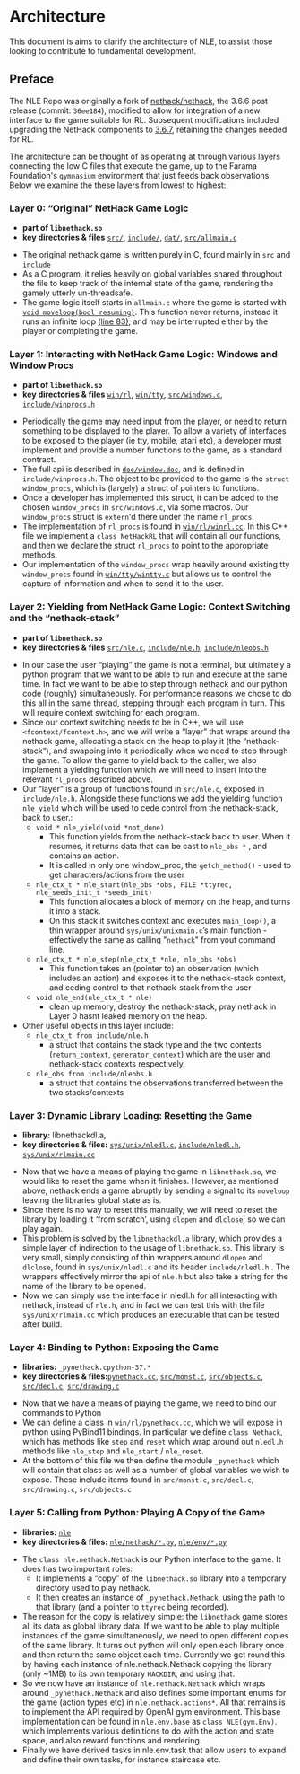 # Architecture

This document is aims to clarify the architecture of NLE, to assist those
looking to contribute to fundamental development.

## Preface

The NLE Repo was originally a fork of [nethack/nethack](https://github.com/NetHack/NetHack/releases/tag/NetHack-3.6.6_PostRelease),
the 3.6.6 post release (commit: `36ee184`), modified to allow for integration of
a new interface to the game suitable for RL. Subsequent modifications included
upgrading the NetHack components to [3.6.7](https://github.com/NetHack/NetHack/releases/tag/NetHack-3.6.7_Released), retaining
the changes needed for RL.

The architecture can be thought of as operating at through various layers connecting 
the low C files that execute the game, up to the Farama Foundation's `gymnasium` environment 
that just feeds back observations. Below we examine the these layers from lowest to highest:


### Layer 0: “Original” NetHack Game Logic

- **part of `libnethack.so`**
- **key directories & files** [`src/`](https://github.com/heiner/nle/blob/main/src),
[`include/`](https://github.com/heiner/nle/blob/main/include),
[`dat/`](https://github.com/heiner/nle/blob/main/dat),
[`src/allmain.c`](https://github.com/heiner/nle/blob/main/src/allmain.c)


* The original nethack game is written purely in C, found mainly in `src` and
`include`
* As a C program, it relies heavily on global variables shared throughout the
file to keep track of the internal state of the game, rendering the gamely
utterly un-threadsafe.
* The game logic itself starts in  `allmain.c`  where the game is started with
[`void moveloop(bool resuming)`](https://github.com/heiner/nle/blob/main/src/allmain.c#L23).
This function never returns, instead it runs an infinite loop
[(line 83)](https://github.com/heiner/nle/blob/main/src/allmain.c#L83),
and may be interrupted either by the player or completing the game.

### Layer 1: Interacting with NetHack Game Logic: Windows and Window Procs

- **part of `libnethack.so`**
- **key directories & files** [`win/rl`](https://github.com/heiner/nle/blob/main/win/rl),
[`win/tty`](https://github.com/heiner/nle/blob/main/win/tty),
[`src/windows.c`](https://github.com/heiner/nle/blob/main/src/windows.c),
[`include/winprocs.h`](https://github.com/heiner/nle/blob/main/include/winprocs.h)


* Periodically the game may need input from the player, or need to return
something to be displayed to the player. To allow a variety of interfaces to be
exposed to the player (ie tty, mobile, atari etc), a developer must implement
and provide a number functions to the game, as a standard contract.
* The full api is described in
[`doc/window.doc`](https://github.com/heiner/nle/blob/main/doc/window.doc),
and is defined in `include/winprocs.h`. The object to be provided to the game is the
`struct window_procs`, which is (largely) a struct of pointers to functions.
* Once a developer has implemented this struct, it can be added to the chosen
`window_procs` in `src/windows.c`, via some macros. Our `window_procs` struct
is `extern`'d there under the name `rl_procs`.
* The implementation of `rl_procs` is found in
[`win/rl/winrl.cc`](https://github.com/heiner/nle/blob/main/win/rl/winrl.cc).
In this C++ file we implement a `class NetHackRL` that will contain all our
functions, and then we declare the struct `rl_procs` to point to the appropriate
methods.
* Our implementation of the `window_procs` wrap heavily around existing tty
`window_procs` found in
[`win/tty/wintty.c`](https://github.com/heiner/nle/blob/main/win/tty/wintty.c)
but allows us to control the capture of information and when to send it to the
user.

### Layer 2: Yielding from NetHack Game Logic: Context Switching and the “nethack-stack”

- **part of `libnethack.so`**
- **key directories & files** [`src/nle.c`](https://github.com/heiner/nle/blob/main/src/nle.c),
[`include/nle.h`](https://github.com/heiner/nle/blob/main/include/nle.h),
[`include/nleobs.h`](https://github.com/heiner/nle/blob/main/include/nleobs.h)


* In our case the user “playing” the game is not a terminal, but ultimately a
python program that we want to be able to run and execute at the same time. In
fact we want to be able to step through nethack and our python code (roughly)
simultaneously.  For performance reasons we chose to do this all in the same
thread, stepping through each program in turn. This will require context
switching for each program.
* Since our context switching needs to be in C++,  we will use
`<fcontext/fcontext.h>`, and we will write a “layer” that wraps around the
nethack game, allocating a stack on the heap to play it (the “nethack-stack“),
and swapping into it periodically when we need to step through the game. To
allow the game to yield back to the caller, we also implement a yielding
function which we will need to insert into the relevant `rl_procs` described
above.
* Our “layer” is a group of functions found in `src/nle.c`, exposed in
`include/nle.h`.  Alongside these functions we add the yielding function
`nle_yield` which will be used to cede control from the nethack-stack, back to
user.:
    * `void * nle_yield(void *not_done)`
        * This function yields from the nethack-stack back to user. When it
        resumes, it returns data that can be cast to `nle_obs *` , and contains
        an action.
        * It is called in only one window_proc, the `getch_method()`  - used to
        get characters/actions from the user
    * `nle_ctx_t * nle_start(nle_obs *obs, FILE *ttyrec, nle_seeds_init_t *seeds_init)`
        * This function allocates a block of memory on the heap, and turns it
        into a stack.
        * On this stack it switches context and executes `main_loop()`, a thin
        wrapper around `sys/unix/unixmain.c`’s main function - effectively the
        same as calling "`nethack`" from yout command line.
    * `nle_ctx_t * nle_step(nle_ctx_t *nle, nle_obs *obs)`
        * This function takes an (pointer to) an observation (which includes an
        action) and exposes it to the nethack-stack context, and ceding control
        to that nethack-stack from the user
    * `void nle_end(nle_ctx_t * nle)`
        * clean up memory, destroy the nethack-stack, pray nethack in Layer 0
        hasnt leaked memory on the heap.
* Other useful objects in this layer include:
    * `nle_ctx_t from include/nle.h`
        * a struct that contains the stack type and the two contexts
        (`return_context`, `generator_context`) which are the user and
        nethack-stack contexts respectively.
    * `nle_obs from include/nleobs.h`
        * a struct that contains the observations transferred between the two
        stacks/contexts

### Layer 3: Dynamic Library Loading: Resetting the Game

- **library:** libnethackdl.a,
- **key directories & files:** [`sys/unix/nledl.c`](https://github.com/heiner/nle/blob/main/sys/unix/nledl.c),
[`include/nledl.h`](https://github.com/heiner/nle/blob/main/include/nledl.h),
[`sys/unix/rlmain.cc`](https://github.com/heiner/nle/blob/main/sys/unix/rlmain.cc)


* Now that we have a means of playing the game in `libnethack.so`, we would
like to reset the game when it finishes.  However, as mentioned above, nethack
ends a game abruptly by sending a signal to its `moveloop` leaving the libraries
global state as is.
* Since there is no way to reset this manually, we will need to reset the
library by loading it ‘from scratch’, using `dlopen` and `dlclose`, so we can play
again.
* This problem is solved by the `libnethackdl.a` library, which provides a simple
layer of indirection to the usage of `libnethack.so`. This library is very small,
simply consisting of thin wrappers around `dlopen` and `dlclose`, found in
`sys/unix/nledl.c` and its header `include/nledl.h` . The wrappers effectively
mirror the api of `nle.h` but also take a string for the name of the library to
be opened.
* Now we can simply use the interface in nledl.h for all interacting with
nethack, instead of `nle.h`, and in fact we can test this with the file
`sys/unix/rlmain.cc` which produces an executable that can be tested after build.

### Layer 4: Binding to Python: Exposing the Game

- **libraries:** `_pynethack.cpython-37.*`
- **key directories & files:**[`pynethack.cc`](https://github.com/heiner/nle/blob/main/win/rl/pynethack.cc),
[`src/monst.c`](https://github.com/heiner/nle/blob/main/src/monst.c),
[`src/objects.c`](https://github.com/heiner/nle/blob/main/src/objects.c),
[`src/decl.c`](https://github.com/heiner/nle/blob/main/src/decl.c),
[`src/drawing.c`](https://github.com/heiner/nle/blob/main/src/drawing.c)


* Now that we have a means of playing the game, we need to bind our commands to
Python
* We can define a class in `win/rl/pynethack.cc`, which we will expose in python
using PyBind11 bindings. In particular we define `class Nethack`, which has
methods like `step` and `reset` which wrap around out `nledl.h` methods like
`nle_step` and `nle_start` / `nle_reset`.
* At the bottom of this file we then define the module `_pynethack` which will
contain that class as well as a number of global variables we wish to expose.
These include items found in `src/monst.c`, `src/decl.c`, `src/drawing.c`,
`src/objects.c`

### Layer 5: Calling from Python: Playing A Copy of the Game

- **libraries:** [`nle`](https://github.com/heiner/nle/blob/main/nle)
- **key directories & files:** [`nle/nethack/*.py`](https://github.com/heiner/nle/blob/main/nle/nethack),
[`nle/env/*.py`](https://github.com/heiner/nle/blob/main/nle/env)


* The `class nle.nethack.Nethack` is our Python interface to the game. It does
has two important roles:
    - It implements a “copy” of the `libnethack.so` library into a temporary
    directory used to play nethack.
    -  It then creates an instance of `_pynethack.Nethack`, using the path to
    that library (and a pointer to `ttyrec` being recorded).
* The reason for the copy is relatively simple: the `libnethack` game stores all
its data as global library data. If we want to be able to play multiple
instances of the game simultaneously, we need to open different copies of the
same library. It turns out python will only open each library once and then
return the same object each time. Currently we get round this by having each
instance of nle.nethack.Nethack copying the library (only ~1MB) to its own
temporary `HACKDIR`, and using that.
* So we now have an instance of `nle.nethack.Nethack` which wraps around
`_pynethack.Nethack` and also defines some important enums for the game (action
types etc) in `nle.nethack.actions*`. All that remains is to implement the API
required by OpenAI gym environment. This base implementation can be found in
`nle.env.base`   as `class NLE(gym.Env)`. which implements various definitions to
do with the action and state space, and also reward functions and rendering.
* Finally we have derived tasks in nle.env.task that allow users to expand and
define their own tasks, for instance staircase etc.

